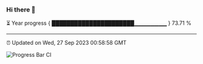 ### Hi there 👋

⏳ Year progress { ██████████████████████▁▁▁▁▁▁▁▁ } 73.71 %

---

⏰ Updated on Wed, 27 Sep 2023 00:58:58 GMT

![Progress Bar CI](https://github.com/liununu/liununu/workflows/Progress%20Bar%20CI/badge.svg)
